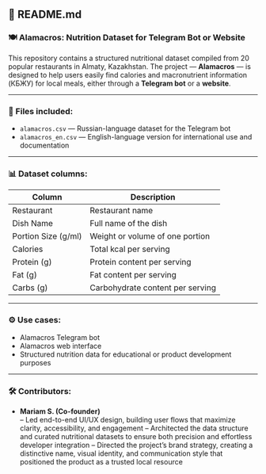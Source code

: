 ## 🧾 README.md

### 🍽️ Alamacros: Nutrition Dataset for Telegram Bot or Website

This repository contains a structured nutritional dataset compiled from 20 popular restaurants in Almaty, Kazakhstan. The project — **Alamacros** — is designed to help users easily find calories and macronutrient information (КБЖУ) for local meals, either through a **Telegram bot** or a **website**.

---

### 📁 Files included:

- `alamacros.csv` — Russian-language dataset for the Telegram bot  
- `alamacros_en.csv` — English-language version for international use and documentation

---

### 📊 Dataset columns:

| Column             | Description                               |
|--------------------|-------------------------------------------|
| Restaurant         | Restaurant name                           |
| Dish Name          | Full name of the dish                     |
| Portion Size (g/ml)| Weight or volume of one portion           |
| Calories           | Total kcal per serving                    |
| Protein (g)        | Protein content per serving               |
| Fat (g)            | Fat content per serving                   |
| Carbs (g)          | Carbohydrate content per serving          |

---

### ⚙️ Use cases:

- Alamacros Telegram bot  
- Alamacros web interface  
- Structured nutrition data for educational or product development purposes

---

### 🛠️ Contributors:

- **Mariam S. (Co-founder)**  
  – Led end-to-end UI/UX design, building user flows that maximize clarity, accessibility, and engagement 
  – Architected the data structure and curated nutritional datasets to ensure both precision and effortless developer integration
  – Directed the project’s brand strategy, creating a distinctive name, visual identity, and communication style that positioned the product as a trusted local resource
